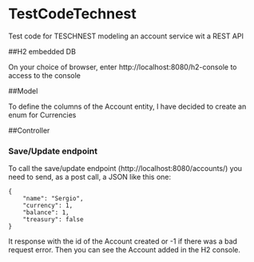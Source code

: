 # TestCodeTechnest

Test code for TESCHNEST modeling an account service wit a REST API

##H2 embedded DB

On your choice of browser, enter http://localhost:8080/h2-console to access to the console

##Model

To define the columns of the Account entity, I have decided to create an enum for Currencies

##Controller

### Save/Update endpoint

To call the save/update endpoint (http://localhost:8080/accounts/) you need to send, as a post call, a JSON like this one:
	
	{
		"name": "Sergio",
		"currency": 1,
		"balance": 1,
		"treasury": false
	}
It response with the id of the Account created or -1 if there was a bad request error. Then you can see the Account added in the H2 console. 

